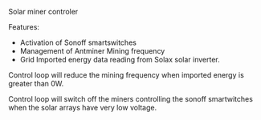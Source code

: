 Solar miner controler

Features:
 - Activation of Sonoff smartswitches
 - Management of Antminer Mining frequency
 - Grid Imported energy data reading from Solax solar inverter.


Control loop will reduce the mining frequency when imported energy is greater than 0W.

Control loop will switch off the miners controlling the sonoff smartwitches when the solar arrays have very low
voltage.


